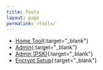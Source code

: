 ```yaml
---
title: Tools
layout: page
permalink: /tools/
---
```


- [Home Tool](/useful_tool/assets/legacy/index.html){:target="_blank"}
- [Admin](/useful_tool/assets/legacy/admin.html){:target="_blank"}
- [Admin (PSK)](/useful_tool/assets/legacy/admin_psk.html){:target="_blank"}
- [Encrypt Setup](/useful_tool/assets/legacy/setup_encrypt.html){:target="_blank"}
